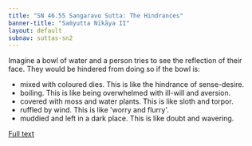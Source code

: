 ```yaml
---
title: "SN 46.55 Sangaravo Sutta: The Hindrances"
banner-title: "Saṁyutta Nikāya II" 
layout: default 
subnav: suttas-sn2
---
```


Imagine a bowl of water and a person tries to see the reflection of their face. They would be hindered from doing so if the bowl is:

- mixed with coloured dies. This is like the hindrance of sense-desire.  
- boiling. This is like being overwhelmed with ill-will and aversion. 
- covered with moss and water plants. This is like sloth and torpor.
- ruffled by wind. This is like 'worry and flurry'.
- muddied and left in a dark place. This is like doubt and wavering.


[Full text](https://www.accesstoinsight.org/tipitaka/sn/sn46/sn46.055.wlsh.html)
